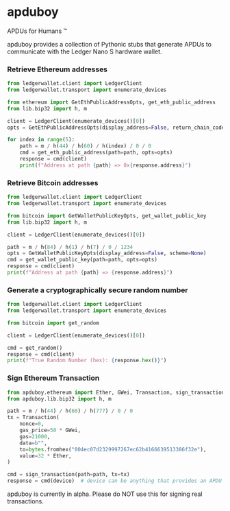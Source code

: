 # apduboy
APDUs for Humans ™️

apduboy provides a collection of Pythonic stubs that generate APDUs to communicate with the Ledger Nano S hardware wallet.

### Retrieve Ethereum addresses

```py
from ledgerwallet.client import LedgerClient
from ledgerwallet.transport import enumerate_devices

from ethereum import GetEthPublicAddressOpts, get_eth_public_address
from lib.bip32 import h, m

client = LedgerClient(enumerate_devices()[0])
opts = GetEthPublicAddressOpts(display_address=False, return_chain_code=False)

for index in range(5):
    path = m / h(44) / h(60) / h(index) / 0 / 0
    cmd = get_eth_public_address(path=path, opts=opts)
    response = cmd(client)
    print(f"Address at path {path} => 0x{response.address}")

```

### Retrieve Bitcoin addresses

```py
from ledgerwallet.client import LedgerClient
from ledgerwallet.transport import enumerate_devices

from bitcoin import GetWalletPublicKeyOpts, get_wallet_public_key
from lib.bip32 import h, m

client = LedgerClient(enumerate_devices()[0])

path = m / h(84) / h(1) / h(7) / 0 / 1234
opts = GetWalletPublicKeyOpts(display_address=False, scheme=None)
cmd = get_wallet_public_key(path=path, opts=opts)
response = cmd(client)
print(f"Address at path {path} => {response.address}")
```

### Generate a cryptographically secure random number

```py
from ledgerwallet.client import LedgerClient
from ledgerwallet.transport import enumerate_devices

from bitcoin import get_random

client = LedgerClient(enumerate_devices()[0])

cmd = get_random()
response = cmd(client)
print(f"True Random Number (hex): {response.hex()}")
```

### Sign Ethereum Transaction

```py
from apduboy.ethereum import Ether, GWei, Transaction, sign_transaction
from apduboy.lib.bip32 import h, m

path = m / h(44) / h(60) / h(777) / 0 / 0
tx = Transaction(
    nonce=0,
    gas_price=50 * GWei,
    gas=21000,
    data=b"",
    to=bytes.fromhex("004ec07d2329997267ec62b4166639513386f32e"),
    value=32 * Ether,
)

cmd = sign_transaction(path=path, tx=tx)
response = cmd(device)  # device can be anything that provides an APDU exchange.
```

apduboy is currently in alpha. Please do NOT use this for signing real transactions.
